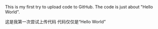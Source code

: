 This is my first try to upload code to GitHub.
The code is just about "Hello World".

这是我第一次尝试上传代码
代码仅仅是“Hello World”
